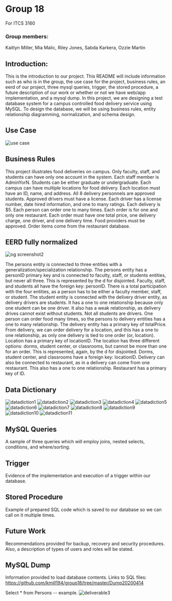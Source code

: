 # Group 18
For ITCS 3160


### Group members:
Kaitlyn Miller,
Mia Malic,
Riley Jones, Sabda Karkera, 
Ozzie Martin

## Introduction:
This is the introduction to our project. This README will include information such as who is in the group, the use case for the project, business rules, an eerd of our project, three mysql queries, trigger, the stored procedure, a future description of our work or whether or not we have web/app implementation, and a mysql dump. In this project, we are designing a test database system for a campus controlled food delivery service using MySQL. To design the database, we will be using business rules, entity relationship diagramming, normalization, and schema design.

## Use Case
![use case](https://user-images.githubusercontent.com/54413670/78729843-2293ce80-7909-11ea-8c31-156b9b6a188e.PNG)

    

## Business Rules
This project illustrates food deliveries on campus.
Only faculty, staff, and students can have only one account in the system.
Each staff member is AdminYorN.
Students can be either graduate or undergraduate.
Each campus can have multiple locations for food delivery.
Each location must have an ID, name, and address.
All 8 delivery personnels are approved students.
Approved drivers must have a license. 
Each driver has a license number, date hired information, and one to many ratings.
Each delivery is $5.
Each person can order one to many times.
Each order is for one and only one restaurant.
Each order must have one total price, one delivery charge, one driver, and one delivery time.
Food providers must be approved.
Order items come from the restaurant database.

## EERD fully normalized 

![og screenshot2](https://user-images.githubusercontent.com/54413670/78729920-5cfd6b80-7909-11ea-856c-762af96f7737.png)



The persons entity is connected to three entities with a generalization/specialization relationship. The persons entity has a personID primary key and is connected to faculty, staff, or students entities, but never all three. This is represented by the d for disjointed. Faculty, staff, and students all have the foreign key: personID. There is a total participation with the four entities, as a person has to be either a faculty member, staff, or student. The student entity is connected with the delivery driver entity, as delivery drivers are students. It has a one to one relationship because only one student can be one driver. It also has a weak relationship, as delivery drives cannot exist without students. Not all students are drivers. 
One person can order food many times, so the persons to delivery entities has a one to many relationship. The delivery entity has a primary key of totalPrice.  From delivery, we can order delivery for a location, and this has a one to one relationship, as only one delivery is tied to one order (or, location). Location has a primary key of locationID. The location has three different options: dorms, student center, or classrooms, but cannot be more than one for an order. This is represented, again, by the d for disjointed. Dorms, student center, and classrooms have a foreign key: locationID. 
Delivery can also be connected to restaurant, as in a delivery can come from one restaurant. This also has a one to one relationship. Restaurant has a primary key of ID.

 ## Data Dictionary 
![datadiction1](https://user-images.githubusercontent.com/54413670/78729964-7b636700-7909-11ea-99ea-a6c2fce2092b.PNG)
![datadiction2](https://user-images.githubusercontent.com/54413670/78729967-7d2d2a80-7909-11ea-8e04-b725f2a62525.PNG)
![datadiction3](https://user-images.githubusercontent.com/54413670/78729969-7ef6ee00-7909-11ea-817d-74fcc92ce7e2.PNG)
![datadiction4](https://user-images.githubusercontent.com/54413670/78729974-81594800-7909-11ea-9677-427a30e79412.PNG)
![datadiction5](https://user-images.githubusercontent.com/54413670/78729980-83bba200-7909-11ea-9fd6-55d674f05969.PNG)
![datadiction6](https://user-images.githubusercontent.com/54413670/78729982-85856580-7909-11ea-9215-2096456e0175.PNG)
![datadiction7](https://user-images.githubusercontent.com/54413670/78729985-87e7bf80-7909-11ea-8466-ed7537c83739.PNG)
![datadiction8](https://user-images.githubusercontent.com/54413670/78729989-8a4a1980-7909-11ea-9510-12a8e132ab09.PNG)
![datadiction9](https://user-images.githubusercontent.com/54413670/78729991-8b7b4680-7909-11ea-81ff-0e7f8e60ea60.PNG)
![datadiction10](https://user-images.githubusercontent.com/54413670/78729992-8ddda080-7909-11ea-8520-77c44912a0b9.PNG)
![datadiction11](https://user-images.githubusercontent.com/54413670/78729995-8fa76400-7909-11ea-9412-53fc0e9bd30e.PNG)

## MySQL Queries
A sample of three queries which will employ joins, nested selects, conditions, and where/sorting.

## Trigger
Evidence of the implementation and execution of a trigger within our database. 

## Stored Procedure
Example of prepared SQL code which is saved to our database so we can call on it multiple times. 

## Future Work
Recommendations provided for backup, recovery and security procedures. Also, a description of types of users and roles will be stated. 

## MySQL Dump
Information provided to load database contents. 
Links to SQL files:
https://github.com/kmill194/group18/tree/master/Dump20200414

Select * from Persons -- example. 
![deliverable3](https://user-images.githubusercontent.com/54413670/79295920-f992b100-7ea7-11ea-8182-5cd11a2d63e8.png)
